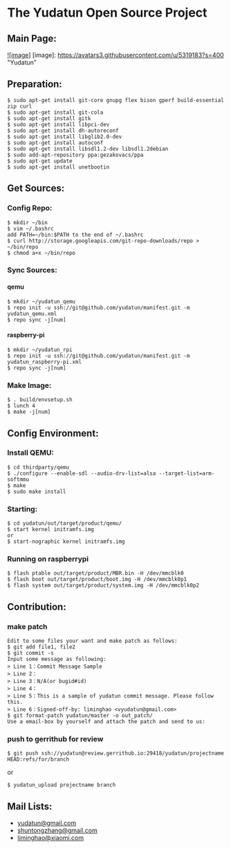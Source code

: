 The Yudatun Open Source Project
========================================

Main Page:
----------------------------------------

[![image]](http://yudatun.strikingly.com)
[image]: https://avatars3.githubusercontent.com/u/5319183?s=400 "Yudatun"

Preparation:
----------------------------------------

```
$ sudo apt-get install git-core gnupg flex bison gperf build-essential zip curl
$ sudo apt-get install git-cola
$ sudo apt-get install gitk
$ sudo apt-get install libpci-dev
$ sudo apt-get install dh-autoreconf
$ sudo apt-get install libglib2.0-dev
$ sudo apt-get install autoconf
$ sudo apt-get install libsdl1.2-dev libsdl1.2debian
$ sudo add-apt-repository ppa:gezakovacs/ppa
$ sudo apt-get update
$ sudo apt-get install unetbootin
```

Get Sources:
----------------------------------------

### Config Repo:

```
$ mkdir ~/bin
$ vim ~/.bashrc
add PATH=~/bin:$PATH to the end of ~/.bashrc
$ curl http://storage.googleapis.com/git-repo-downloads/repo > ~/bin/repo
$ chmod a+x ~/bin/repo
```

### Sync Sources:

#### qemu

```
$ mkdir ~/yudatun_qemu
$ repo init -u ssh://git@github.com/yudatun/manifest.git -m yudatun_qemu.xml
$ repo sync -j[num]
```

#### raspberry-pi

```
$ mkdir ~/yudatun_rpi
$ repo init -u ssh://git@github.com/yudatun/manifest.git -m yudatun_raspberry-pi.xml
$ repo sync -j[num]
```

### Make Image:

```
$ . build/envsetup.sh
$ lunch 4
$ make -j[num]
```

Config Environment:
----------------------------------------

### Install QEMU:

```
$ cd thirdparty/qemu
$ ./configure --enable-sdl --audio-drv-list=alsa --target-list=arm-softmmu
$ make
$ sudo make install
```

### Starting:

```
$ cd yudatun/out/target/product/qemu/
$ start kernel initramfs.img
or
$ start-nographic kernel initramfs.img
```

### Running on raspberrypi

```
$ flash ptable out/target/product/MBR.bin -H /dev/mmcblk0
$ flash boot out/target/product/boot.img -H /dev/mmcblk0p1
$ flash system out/target/product/system.img -H /dev/mmcblk0p2
```

Contribution:
----------------------------------------

### make patch

```
Edit to some files your want and make patch as follows:
$ git add file1, file2
$ git commit -s
Input some message as following:
> Line 1：Commit Message Sample
> Line 2：
> Line 3：N/A(or bugid#id)
> Line 4：
> Line 5：This is a sample of yudatun commit message. Please follow this.
> Line 6：Signed-off-by: liminghao <vyudatun@gmail.com>
$ git format-patch yudatun/master -o out_patch/
Use a email-box by yourself and attach the patch and send to us:
```

### push to gerrithub for review

```
$ git push ssh://yudatun@review.gerrithub.io:29418/yudatun/projectname HEAD:refs/for/branch
```

or

```
$ yudatun_upload projectname branch
```

Mail Lists:
----------------------------------------

* <yudatun@gmail.com>
* <shuntongzhang@gmail.com>
* <liminghao@xiaomi.com>
